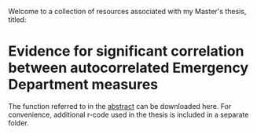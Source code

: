 Welcome to a collection of resources associated with my Master's thesis, titled:
# Evidence for significant correlation between autocorrelated Emergency Department measures

The function referred to in the [abstract](https://github.com/falsecard/ED-Measures-Data/blob/master/Abstract.pdf) can be downloaded here.
For convenience, additional r-code used in the thesis is included in a separate folder. 
